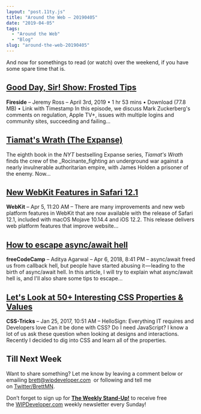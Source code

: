 ```yaml
---
layout: "post.11ty.js"
title: "Around the Web – 20190405"
date: "2019-04-05"
tags: 
  - "Around the Web"
  - "Blog"
slug: "around-the-web-20190405"
---
```


And now for somethings to read (or watch) over the weekend, if you have some spare time that is.

## [Good Day, Sir! Show: Frosted Tips](https://fireside.fm/s/uPWTgpSU+ZlZWHLrg)

**Fireside** – Jeremy Ross – April 3rd, 2019 • 1 hr 53 mins • Download (77.8 MB) • Link with Timestamp In this episode, we discuss Mark Zuckerberg's comments on regulation, Apple TV+, issues with multiple logins and community sites, succeeding and failing…

## [Tiamat's Wrath (The Expanse)](https://www.amazon.com/gp/product/0316332879/ref=as_li_qf_asin_il_tl?ie=UTF8&tag=wipdevelope05-20&creative=9325&linkCode=as2&creativeASIN=0316332879&linkId=443d001a44268ec279ff9d1b070a957a)

The eighth book in the _NYT_ bestselling Expanse series, _Tiamat's Wrath_ finds the crew of the _Rocinante_fighting an underground war against a nearly invulnerable authoritarian empire, with James Holden a prisoner of the enemy. Now...

## [New WebKit Features in Safari 12.1](https://webkit.org/blog/8718/new-webkit-features-in-safari-12-1/)

**WebKit** – Apr 5, 11:20 AM – There are many improvements and new web platform features in WebKit that are now available with the release of Safari 12.1, included with macOS Mojave 10.14.4 and iOS 12.2. This release delivers web platform features that improve website…

## [How to escape async/await hell](https://medium.freecodecamp.org/avoiding-the-async-await-hell-c77a0fb71c4c)

**freeCodeCamp** – Aditya Agarwal – Apr 6, 2018, 8:41 PM – async/await freed us from callback hell, but people have started abusing it — leading to the birth of async/await hell. In this article, I will try to explain what async/await hell is, and I'll also share some tips to escape…

## [Let's Look at 50+ Interesting CSS Properties & Values](https://css-tricks.com/lets-look-50-interesting-css-properties-values/)

**CSS-Tricks** – Jan 25, 2017, 10:51 AM – HelloSign: Everything IT requires and Developers love Can it be done with CSS? Do I need JavaScript? I know a lot of us ask these question when looking at designs and interactions. Recently I decided to dig into CSS and learn all of the properties.

## Till Next Week

Want to share something? Let me know by leaving a comment below or emailing [brett@wipdeveloper.com](mailto:brett@wipdeveloper.com)  or following and tell me on [Twitter/BrettMN](https://twitter.com/BrettMN).

Don’t forget to sign up for **[The Weekly Stand-Up!](https://wipdeveloper.wpcomstaging.com/newsletter/)** to receive free the [WIPDeveloper.com](https://wipdeveloper.wpcomstaging.com/) weekly newsletter every Sunday!
